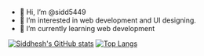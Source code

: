 - 👋 Hi, I’m @sidd5449
- 👀 I’m interested in web development and UI designing.
- 🌱 I’m currently learning web development

[![Siddhesh's GitHub stats](https://github-readme-stats.vercel.app/api?username=sidd5449&show_icons=true&theme=github_dark)](https://github.com/sidd5449/github-readme-stats)
[![Top Langs](https://github-readme-stats.vercel.app/api/top-langs/?username=sidd5449&layout=compact)](https://github.com/anuraghazra/github-readme-stats)

<!---
sidd5449/sidd5449 is a ✨ special ✨ repository because its `README.md` (this file) appears on your GitHub profile.
You can click the Preview link to take a look at your changes.
--->

